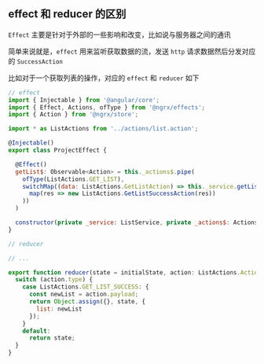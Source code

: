 ## effect 和 reducer 的区别

`Effect` 主要是针对于外部的一些影响和改变，比如说与服务器之间的通讯

简单来说就是，`effect` 用来监听获取数据的流，发送 `http` 请求数据然后分发对应的 `SuccessAction`

比如对于一个获取列表的操作，对应的 `effect` 和 `reducer` 如下

```js
// effect
import { Injectable } from '@angular/core';
import { Effect, Actions, ofType } from '@ngrx/effects';
import { Action } from '@ngrx/store';

import * as ListActions from '../actions/list.action';

@Injectable()
export class ProjectEffect {

  @Effect()
  getList$: Observable<Action> = this._actions$.pipe(
    ofType(ListActions.GET_LIST),
    switchMap((data: ListActions.GetListAction) => this._service.getList().pipe(
      map(res => new ListActions.GetListSuccessAction(res))
    ))
  )

  constructor(private _service: ListService, private _actions$: Actions) { }
}
```

```js
// reducer

// ...

export function reducer(state = initialState, action: ListActions.Actions): State {
  switch (action.type) {
    case ListActions.GET_LIST_SUCCESS: {
      const newList = action.payload;
      return Object.assign({}, state, {
        list: newList
      });
    }
    default:
      return state;
  }
}
```